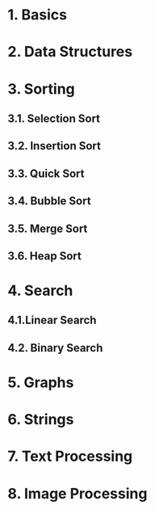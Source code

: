 # 1. Basics


# 2. Data Structures


# 3. Sorting

## 3.1. Selection Sort

## 3.2. Insertion Sort

## 3.3. Quick Sort

## 3.4. Bubble Sort

## 3.5. Merge Sort

## 3.6. Heap Sort

# 4. Search

## 4.1.Linear Search

## 4.2. Binary Search 

# 5. Graphs


# 6. Strings


# 7. Text Processing


# 8. Image Processing 

